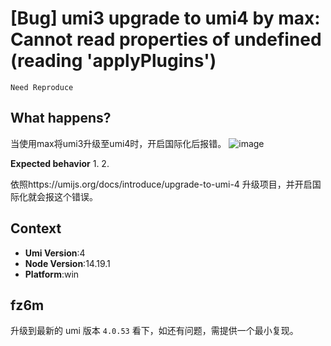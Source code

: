 # [Bug] umi3 upgrade to umi4 by max: Cannot read properties of undefined (reading 'applyPlugins')

`Need Reproduce`

<!--
感谢您向我们反馈问题，为了高效的解决问题，我们期望你能提供以下信息：
-->

## What happens?

<!-- A clear and concise description of what the bug is. -->
<!-- 清晰的描述下遇到的问题。-->

当使用max将umi3升级至umi4时，开启国际化后报错。 ![image](https://user-images.githubusercontent.com/38849744/221741578-002c14cc-51b7-424d-bbeb-902b3a7665cf.png)

**Expected behavior** 1. 2.

<!-- 请提供复现链接/步骤，错误日志以及相关配置 -->

依照https://umijs.org/docs/introduce/upgrade-to-umi-4 升级项目，并开启国际化就会报这个错误。

## Context

- **Umi Version**:4
- **Node Version**:14.19.1
- **Platform**:win

## fz6m

升级到最新的 umi 版本 `4.0.53` 看下，如还有问题，需提供一个最小复现。
